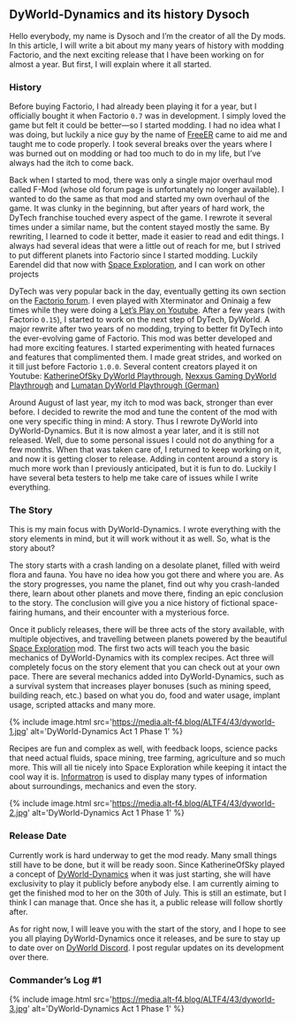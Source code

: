 ## DyWorld-Dynamics and its history <author>Dysoch</author>

Hello everybody, my name is Dysoch and I’m the creator of all the Dy mods. In this article, I will write a bit about my many years of history with modding Factorio, and the next exciting release that I have been working on for almost a year. But first, I will explain where it all started.

### History

Before buying Factorio, I had already been playing it for a year, but I officially bought it when Factorio `0.7` was in development. I simply loved the game but felt it could be better—so I started modding. I had no idea what I was doing, but luckily a nice guy by the name of [FreeER](https://forums.factorio.com/viewtopic.php?f=190&t=1568) came to aid me and taught me to code properly. I took several breaks over the years where I was burned out on modding or had too much to do in my life, but I’ve always had the itch to come back.

Back when I started to mod, there was only a single major overhaul mod called F-Mod (whose old forum page is unfortunately no longer available). I wanted to do the same as that mod and started my own overhaul of the game. It was clunky in the beginning, but after years of hard work, the DyTech franchise touched every aspect of the game. I rewrote it several times under a similar name, but the content stayed mostly the same. By rewriting, I learned to code it better, made it easier to read and edit things. I always had several ideas that were a little out of reach for me, but I strived to put different planets into Factorio since I started modding. Luckily Earendel did that now with [Space Exploration](https://mods.factorio.com/mod/space-exploration), and I can work on other projects

DyTech was very popular back in the day, eventually getting its own section on the [Factorio forum](https://forums.factorio.com/viewforum.php?f=190). I even played with Xterminator and Oninaig a few times while they were doing a [Let’s Play on Youtube](https://www.youtube.com/watch?v=RGuc-OVRE94). After a few years (with Factorio `0.15`), I started to work on the next step of DyTech, DyWorld. A major rewrite after two years of no modding, trying to better fit DyTech into the ever-evolving game of Factorio. This mod was better developed and had more exciting features. I started experimenting with heated furnaces and features that complimented them. I made great strides, and worked on it till just before Factorio `1.0.0`. Several content creators played it on Youtube: [KatherineOfSky DyWorld Playthrough](https://www.youtube.com/playlist?list=PL4o6UvJIdPNqubR5oXdx9SqKFoYW_SL-q), [Nexxus Gaming DyWorld Playthrough](https://www.youtube.com/watch?v=Eqs8dakCzL8&list=PLXEOcXLt0r4RxjOgak-BRzO8PMoMnqnoy) and [Lumatan DyWorld Playthrough (German)](https://www.youtube.com/watch?v=eH6lu5N-oPQ&list=PLEui1S1GUHOMKnVrLjgybKRKzBNMIHTfk)

Around August of last year, my itch to mod was back, stronger than ever before. I decided to rewrite the mod and tune the content of the mod with one very specific thing in mind: A story. Thus I rewrote DyWorld into DyWorld-Dynamics. But it is now almost a year later, and it is still not released. Well, due to some personal issues I could not do anything for a few months. When that was taken care of, I returned to keep working on it, and now it is getting closer to release. Adding in content around a story is much more work than I previously anticipated, but it is fun to do. Luckily I have several beta testers to help me take care of issues while I write everything.

### The Story

This is my main focus with DyWorld-Dynamics. I wrote everything with the story elements in mind, but it will work without it as well. So, what is the story about?

The story starts with a crash landing on a desolate planet, filled with weird flora and fauna. You have no idea how you got there and where you are. As the story progresses, you name the planet, find out why you crash-landed there, learn about other planets and move there, finding an epic conclusion to the story. The conclusion will give you a nice history of fictional space-fairing humans, and their encounter with a mysterious force.

Once it publicly releases, there will be three acts of the story available, with multiple objectives, and travelling between planets powered by the beautiful [Space Exploration](https://mods.factorio.com/mod/space-exploration) mod. The first two acts will teach you the basic mechanics of DyWorld-Dynamics with its complex recipes. Act three will completely focus on the story element that you can check out at your own pace. There are several mechanics added into DyWorld-Dynamics, such as a survival system that increases player bonuses (such as mining speed, building reach, etc.) based on what you do, food and water usage, implant usage, scripted attacks and many more.

{% include image.html src='https://media.alt-f4.blog/ALTF4/43/dyworld-1.jpg' alt='DyWorld-Dynamics Act 1 Phase 1' %}

Recipes are fun and complex as well, with feedback loops, science packs that need actual fluids, space mining, tree farming, agriculture and so much more. This will all tie nicely into Space Exploration while keeping it intact the cool way it is. [Informatron](https://mods.factorio.com/mod/informatron) is used to display many types of information about surroundings, mechanics and even the story.

{% include image.html src='https://media.alt-f4.blog/ALTF4/43/dyworld-2.jpg' alt='DyWorld-Dynamics Act 1 Phase 1' %}

### Release Date

Currently work is hard underway to get the mod ready. Many small things still have to be done, but it will be ready soon. Since KatherineOfSky played a concept of [DyWorld-Dynamics](https://www.youtube.com/playlist?list=PL4o6UvJIdPNp1ca01l6rci52uIL6oWYWN) when it was just starting, she will have exclusivity to play it publicly before anybody else. I am currently aiming to get the finished mod to her on the 30th of July. This is still an estimate, but I think I can manage that. Once she has it, a public release will follow shortly after.

As for right now, I will leave you with the start of the story, and I hope to see you all playing DyWorld-Dynamics once it releases, and be sure to stay up to date over on [DyWorld Discord](https://discord.gg/yR5vBWy). I post regular updates on its development over there.

### Commander’s Log #1

{% include image.html src='https://media.alt-f4.blog/ALTF4/43/dyworld-3.jpg' alt='DyWorld-Dynamics Act 1 Phase 1' %}
